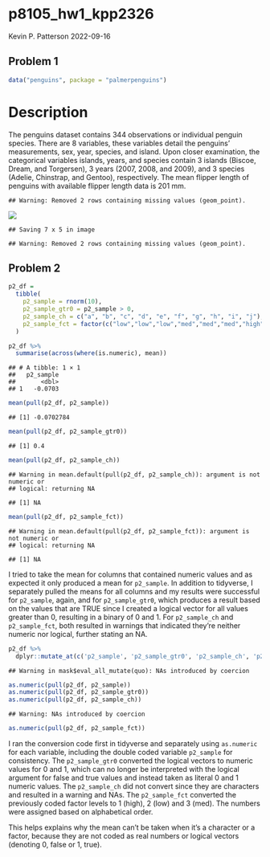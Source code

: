 p8105_hw1_kpp2326
================
Kevin P. Patterson
2022-09-16

## Problem 1

``` r
data("penguins", package = "palmerpenguins")
```

# Description

The penguins dataset contains 344 observations or individual penguin
species. There are 8 variables, these variables detail the penguins’
measurements, sex, year, species, and island. Upon closer examination,
the categorical variables islands, years, and species contain 3 islands
(Biscoe, Dream, and Torgersen), 3 years (2007, 2008, and 2009), and 3
species (Adelie, Chinstrap, and Gentoo), respectively. The mean flipper
length of penguins with available flipper length data is 201 mm.

    ## Warning: Removed 2 rows containing missing values (geom_point).

![](p8105_hw1_kpp2126_files/figure-gfm/scatterplot-1.png)<!-- -->

    ## Saving 7 x 5 in image

    ## Warning: Removed 2 rows containing missing values (geom_point).

## Problem 2

``` r
p2_df = 
  tibble(
    p2_sample = rnorm(10),
    p2_sample_gtr0 = p2_sample > 0,
    p2_sample_ch = c("a", "b", "c", "d", "e", "f", "g", "h", "i", "j"),
    p2_sample_fct = factor(c("low","low","low","med","med","med","high","high","high","high"))
  )
```

``` r
p2_df %>%
  summarise(across(where(is.numeric), mean))
```

    ## # A tibble: 1 × 1
    ##   p2_sample
    ##       <dbl>
    ## 1   -0.0703

``` r
mean(pull(p2_df, p2_sample))
```

    ## [1] -0.0702784

``` r
mean(pull(p2_df, p2_sample_gtr0))
```

    ## [1] 0.4

``` r
mean(pull(p2_df, p2_sample_ch))
```

    ## Warning in mean.default(pull(p2_df, p2_sample_ch)): argument is not numeric or
    ## logical: returning NA

    ## [1] NA

``` r
mean(pull(p2_df, p2_sample_fct))
```

    ## Warning in mean.default(pull(p2_df, p2_sample_fct)): argument is not numeric or
    ## logical: returning NA

    ## [1] NA

I tried to take the mean for columns that contained numeric values and
as expected it only produced a mean for `p2_sample`. In addition to
tidyverse, I separately pulled the means for all columns and my results
were successful for `p2_sample`, again, and for `p2_sample_gtr0`, which
produces a result based on the values that are TRUE since I created a
logical vector for all values greater than 0, resulting in a binary of 0
and 1. For `p2_sample_ch` and `p2_sample_fct`, both resulted in warnings
that indicated they’re neither numeric nor logical, further stating an
NA.

``` r
p2_df %>%
  dplyr::mutate_at(c('p2_sample', 'p2_sample_gtr0', 'p2_sample_ch', 'p2_sample_fct'), as.numeric)
```

    ## Warning in mask$eval_all_mutate(quo): NAs introduced by coercion

``` r
as.numeric(pull(p2_df, p2_sample))
as.numeric(pull(p2_df, p2_sample_gtr0))
as.numeric(pull(p2_df, p2_sample_ch))
```

    ## Warning: NAs introduced by coercion

``` r
as.numeric(pull(p2_df, p2_sample_fct))
```

I ran the conversion code first in tidyverse and separately using
`as.numeric` for each variable, including the double coded variable
`p2_sample` for consistency. The `p2_sample_gtr0` converted the logical
vectors to numeric values for 0 and 1, which can no longer be
interpreted with the logical argument for false and true values and
instead taken as literal 0 and 1 numeric values. The `p2_sample_ch` did
not convert since they are characters and resulted in a warning and NAs.
The `p2_sample_fct` converted the previously coded factor levels to 1
(high), 2 (low) and 3 (med). The numbers were assigned based on
alphabetical order.

This helps explains why the mean can’t be taken when it’s a character or
a factor, because they are not coded as real numbers or logical vectors
(denoting 0, false or 1, true).
